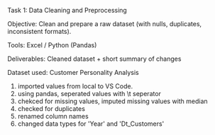 Task 1: Data Cleaning and Preprocessing

Objective: Clean and prepare a raw dataset (with nulls, duplicates, inconsistent formats).

Tools: Excel / Python (Pandas)

Deliverables: Cleaned dataset + short summary of changes

Dataset used: Customer Personality Analysis

1) imported values from local to VS Code.
2) using pandas, seperated values with \t seperator
3) chekced for missing values, imputed missing values with median
4) checked for duplicates
5) renamed column names
6) changed data types for 'Year' and 'Dt_Customers'

